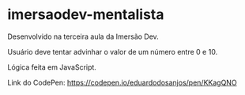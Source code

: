 # imersaodev-mentalista

Desenvolvido na terceira aula da Imersão Dev.

Usuário deve tentar advinhar o valor de um número entre 0 e 10.

Lógica feita em JavaScript.

Link do CodePen: https://codepen.io/eduardodosanjos/pen/KKagQNO
